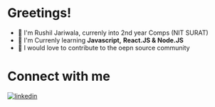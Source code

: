 # Greetings!
- 👋 I'm Rushil Jariwala, currenly into 2nd year Comps (NIT SURAT)
- 🌱 I'm Currenly learning **Javascript,** **React.JS & Node.JS**
- 💫 I would love to contribute to the oepn source community 

# Connect with me
[![linkedin](https://img.shields.io/badge/linkedin-0A66C2?style=for-the-badge&logo=linkedin&logoColor=white)](https://www.linkedin.com/)



<!---
ruseellkj/ruseellkj is a ✨ special ✨ repository because its `README.md` (this file) appears on your GitHub profile.
You can click the Preview link to take a look at your changes.
--->
